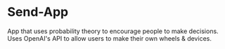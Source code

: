 # Send-App

App that uses probability theory to encourage people to make decisions. Uses OpenAI's API to allow users to make their own wheels & devices.
